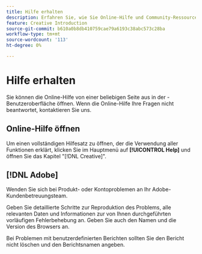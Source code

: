 ```yaml
---
title: Hilfe erhalten
description: Erfahren Sie, wie Sie Online-Hilfe und Community-Ressourcen anzeigen und technischen Support erhalten.
feature: Creative Introduction
source-git-commit: b610a0b8db410759cae79a6193c38abc573c28ba
workflow-type: tm+mt
source-wordcount: '113'
ht-degree: 0%

---
```


# Hilfe erhalten

<!-- Can remove this page when we move this into DSP help -->

Sie können die Online-Hilfe von einer beliebigen Seite aus in der -Benutzeroberfläche öffnen. Wenn die Online-Hilfe Ihre Fragen nicht beantwortet, kontaktieren Sie uns.

## Online-Hilfe öffnen

Um einen vollständigen Hilfesatz zu öffnen, der die Verwendung aller Funktionen erklärt, klicken Sie im Hauptmenü auf **[!UICONTROL Help]** und öffnen Sie das Kapitel &quot;[!DNL Creative]&quot;.

<!--
## Ask the Adobe Advertising community

Look for answers to your questions in the [Adobe Advertising community forums](https://experienceleaguecommunities.adobe.com/t5/adobe-advertising/ct-p/adobe-advertising-cloud-community?profile.language=de).
-->

## [!DNL Adobe]

Wenden Sie sich bei Produkt- oder Kontoproblemen an Ihr Adobe-Kundenbetreuungsteam.

Geben Sie detaillierte Schritte zur Reproduktion des Problems, alle relevanten Daten und Informationen zur von Ihnen durchgeführten vorläufigen Fehlerbehebung an. Geben Sie auch den Namen und die Version des Browsers an.

Bei Problemen mit benutzerdefinierten Berichten sollten Sie den Bericht nicht löschen und den Berichtsnamen angeben.
